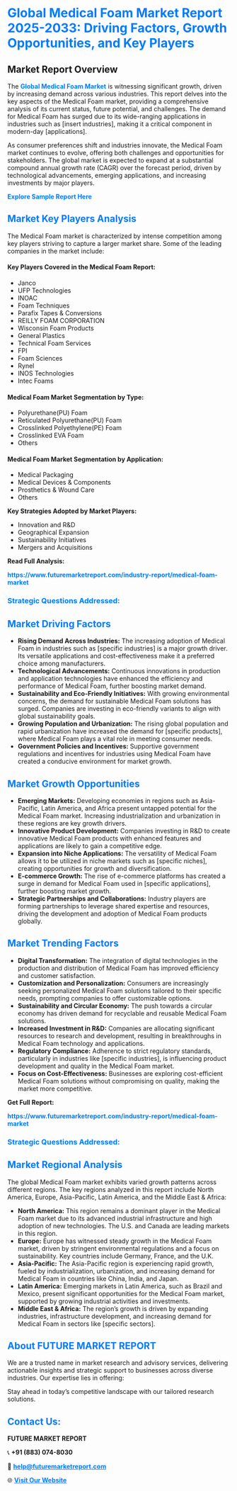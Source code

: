 <h1 style="color: #007BFF;">Global Medical Foam Market Report 2025-2033: Driving Factors, Growth Opportunities, and Key Players</h1>

<section id="overview">
<h2>Market Report Overview</h2>
<p>The <a href="https://www.futuremarketreport.com/industry-report/medical-foam-market" style="color: #007BFF; text-decoration: none;"><strong>Global Medical Foam Market</strong></a> is witnessing significant growth, driven by increasing demand across various industries. This report delves into the key aspects of the Medical Foam market, providing a comprehensive analysis of its current status, future potential, and challenges. The demand for Medical Foam has surged due to its wide-ranging applications in industries such as [insert industries], making it a critical component in modern-day [applications].</p>
<p>As consumer preferences shift and industries innovate, the Medical Foam market continues to evolve, offering both challenges and opportunities for stakeholders. The global market is expected to expand at a substantial compound annual growth rate (CAGR) over the forecast period, driven by technological advancements, emerging applications, and increasing investments by major players.</p>
</section>

<section id="overview">
<p><a href="https://www.futuremarketreport.com/request-sample/reportId=104508" style="color: #007BFF; text-decoration: none;"><strong>Explore Sample Report Here</strong></a></p>
</section>

<section id="key-players">
<h2 style="color: #007BFF;">Market Key Players Analysis</h2>
<p>The Medical Foam market is characterized by intense competition among key players striving to capture a larger market share. Some of the leading companies in the market include:</p>
<h4>Key Players Covered in the Medical Foam Report:</h4>
<ul><li>Janco</li><li>UFP Technologies</li><li>INOAC</li><li>Foam Techniques</li><li>Parafix Tapes &amp; Conversions</li><li>REILLY FOAM CORPORATION</li><li>Wisconsin Foam Products</li><li>General Plastics</li><li>Technical Foam Services</li><li>FPI</li><li>Foam Sciences</li><li>Rynel</li><li>INOS Technologies</li><li>Intec Foams</li></ul>
<h4>Medical Foam Market Segmentation by Type:</h4>
<ul><li>Polyurethane(PU) Foam</li><li>Reticulated Polyurethane(PU) Foam</li><li>Crosslinked Polyethylene(PE) Foam</li><li>Crosslinked EVA Foam</li><li>Others</li></ul>

<h4>Medical Foam Market Segmentation by Application:</h4>
<ul><li>Medical Packaging</li><li>Medical Devices &amp; Components</li><li>Prosthetics &amp; Wound Care</li><li>Others</li></ul>
<p><strong>Key Strategies Adopted by Market Players:</strong></p>
<ul>
<li>Innovation and R&D</li>
<li>Geographical Expansion</li>
<li>Sustainability Initiatives</li>
<li>Mergers and Acquisitions</li>
</ul>
</section>

<section>
<p><strong>Read Full Analysis: </strong></p><a href="https://www.futuremarketreport.com/industry-report/medical-foam-market" style="color: #007BFF; text-decoration: none;"><strong>https://www.futuremarketreport.com/industry-report/medical-foam-market</strong></a>
<h3 style="color: #007BFF;">Strategic Questions Addressed:</h3>
</section>

<section id="driving-factors">
<h2 style="color: #007BFF;">Market Driving Factors</h2>
<ul>
<li><strong>Rising Demand Across Industries:</strong> The increasing adoption of Medical Foam in industries such as [specific industries] is a major growth driver. Its versatile applications and cost-effectiveness make it a preferred choice among manufacturers.</li>
<li><strong>Technological Advancements:</strong> Continuous innovations in production and application technologies have enhanced the efficiency and performance of Medical Foam, further boosting market demand.</li>
<li><strong>Sustainability and Eco-Friendly Initiatives:</strong> With growing environmental concerns, the demand for sustainable Medical Foam solutions has surged. Companies are investing in eco-friendly variants to align with global sustainability goals.</li>
<li><strong>Growing Population and Urbanization:</strong> The rising global population and rapid urbanization have increased the demand for [specific products], where Medical Foam plays a vital role in meeting consumer needs.</li>
<li><strong>Government Policies and Incentives:</strong> Supportive government regulations and incentives for industries using Medical Foam have created a conducive environment for market growth.</li>
</ul>
</section>

<section id="growth-opportunities">
<h2 style="color: #007BFF;">Market Growth Opportunities</h2>
<ul>
<li><strong>Emerging Markets:</strong> Developing economies in regions such as Asia-Pacific, Latin America, and Africa present untapped potential for the Medical Foam market. Increasing industrialization and urbanization in these regions are key growth drivers.</li>
<li><strong>Innovative Product Development:</strong> Companies investing in R&D to create innovative Medical Foam products with enhanced features and applications are likely to gain a competitive edge.</li>
<li><strong>Expansion into Niche Applications:</strong> The versatility of Medical Foam allows it to be utilized in niche markets such as [specific niches], creating opportunities for growth and diversification.</li>
<li><strong>E-commerce Growth:</strong> The rise of e-commerce platforms has created a surge in demand for Medical Foam used in [specific applications], further boosting market growth.</li>
<li><strong>Strategic Partnerships and Collaborations:</strong> Industry players are forming partnerships to leverage shared expertise and resources, driving the development and adoption of Medical Foam products globally.</li>
</ul>
</section>

<section id="trending-factors">
<h2 style="color: #007BFF;">Market Trending Factors</h2>
<ul>
<li><strong>Digital Transformation:</strong> The integration of digital technologies in the production and distribution of Medical Foam has improved efficiency and customer satisfaction.</li>
<li><strong>Customization and Personalization:</strong> Consumers are increasingly seeking personalized Medical Foam solutions tailored to their specific needs, prompting companies to offer customizable options.</li>
<li><strong>Sustainability and Circular Economy:</strong> The push towards a circular economy has driven demand for recyclable and reusable Medical Foam solutions.</li>
<li><strong>Increased Investment in R&D:</strong> Companies are allocating significant resources to research and development, resulting in breakthroughs in Medical Foam technology and applications.</li>
<li><strong>Regulatory Compliance:</strong> Adherence to strict regulatory standards, particularly in industries like [specific industries], is influencing product development and quality in the Medical Foam market.</li>
<li><strong>Focus on Cost-Effectiveness:</strong> Businesses are exploring cost-efficient Medical Foam solutions without compromising on quality, making the market more competitive.</li>
</ul>
</section>

<section>
<p><strong>Get Full Report: </strong></p><a href="https://www.futuremarketreport.com/industry-report/medical-foam-market" style="color: #007BFF; text-decoration: none;"><strong>https://www.futuremarketreport.com/industry-report/medical-foam-market</strong></a>
<h3 style="color: #007BFF;">Strategic Questions Addressed:</h3>
</section>


<section id="regional-analysis">
<h2 style="color: #007BFF;">Market Regional Analysis</h2>
<p>The global Medical Foam market exhibits varied growth patterns across different regions. The key regions analyzed in this report include North America, Europe, Asia-Pacific, Latin America, and the Middle East & Africa:</p>
<ul>
<li><strong>North America:</strong> This region remains a dominant player in the Medical Foam market due to its advanced industrial infrastructure and high adoption of new technologies. The U.S. and Canada are leading markets in this region.</li>
<li><strong>Europe:</strong> Europe has witnessed steady growth in the Medical Foam market, driven by stringent environmental regulations and a focus on sustainability. Key countries include Germany, France, and the U.K.</li>
<li><strong>Asia-Pacific:</strong> The Asia-Pacific region is experiencing rapid growth, fueled by industrialization, urbanization, and increasing demand for Medical Foam in countries like China, India, and Japan.</li>
<li><strong>Latin America:</strong> Emerging markets in Latin America, such as Brazil and Mexico, present significant opportunities for the Medical Foam market, supported by growing industrial activities and investments.</li>
<li><strong>Middle East & Africa:</strong> The region’s growth is driven by expanding industries, infrastructure development, and increasing demand for Medical Foam in sectors like [specific sectors].</li>
</ul>
</section>

<footer>
<h2 style="color: #007BFF;">About FUTURE MARKET REPORT</h2>
<p>We are a trusted name in market research and advisory services, delivering actionable insights and strategic support to businesses across diverse industries. Our expertise lies in offering:</p>

<p>Stay ahead in today’s competitive landscape with our tailored research solutions.</p>

<h2 style="color: #007BFF;">Contact Us:</h2>
<p><strong>FUTURE MARKET REPORT</strong></p>
<p>📞 <strong>+91 (883) 074-8030</strong></p>
<p>📧 <strong><a href="mailto:help@futuremarketreport.com" style="color: #007BFF;">help@futuremarketreport.com</a></strong></p>
<p>🌐 <strong><a href="https://www.futuremarketreport.com/" style="color: #007BFF;">Visit Our Website</a></strong></p>
</footer>